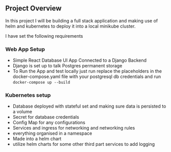 ## Project Overview

In this project I will be building a full stack application and making use of helm and kubernetes to deploy it into a 
local minikube cluster.

I have set the following requirements 

### Web App Setup

- Simple React Database UI App Connected to a Django Backend
- Django is set up to talk Postgres permanent storage
- To Run the App and test locally just run replace the placeholders in the
  docker-compose.yaml file with your postgresql db credentials and run `docker-compose up --build`

### Kubernetes setup
- Database deployed with stateful set and making sure data is persisted to a volume
- Secret for database credentials
- Config Map for  any configurations 
- Services and ingress for networking and networking rules
- everything organised in a namespace
- Made into a helm chart
- utilize helm charts for some other third part services to add logging